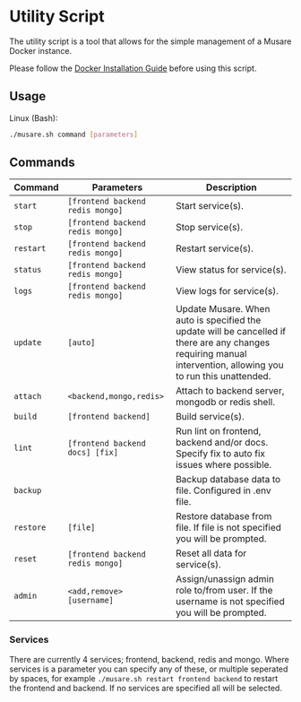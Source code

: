 # Utility Script

The utility script is a tool that allows for the simple management of a Musare
Docker instance.

Please follow the [Docker Installation Guide](./Installation.md#Docker) before
using this script.

## Usage

Linux (Bash):

```bash
./musare.sh command [parameters]
```

## Commands

| Command | Parameters | Description |
| --- | --- | --- |
| `start` | `[frontend backend redis mongo]` | Start service(s). |
| `stop` | `[frontend backend redis mongo]` | Stop service(s). |
| `restart` | `[frontend backend redis mongo]` | Restart service(s). |
| `status` | `[frontend backend redis mongo]` | View status for service(s). |
| `logs` | `[frontend backend redis mongo]` | View logs for service(s). |
| `update` | `[auto]` | Update Musare. When auto is specified the update will be cancelled if there are any changes requiring manual intervention, allowing you to run this unattended. |
| `attach` | `<backend,mongo,redis>` | Attach to backend server, mongodb or redis shell. |
| `build` | `[frontend backend]` | Build service(s). |
| `lint` | `[frontend backend docs] [fix]` | Run lint on frontend, backend and/or docs. Specify fix to auto fix issues where possible. |
| `backup` | | Backup database data to file. Configured in .env file. |
| `restore` | `[file]` | Restore database from file. If file is not specified you will be prompted. |
| `reset` | `[frontend backend redis mongo]` | Reset all data for service(s). |
| `admin` | `<add,remove> [username]` | Assign/unassign admin role to/from user. If the username is not specified you will be prompted. |

### Services

There are currently 4 services; frontend, backend, redis and mongo. Where
services is a parameter you can specify any of these, or multiple seperated by
spaces, for example `./musare.sh restart frontend backend` to restart the
frontend and backend. If no services are specified all will be selected.

